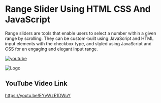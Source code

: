 # Range Slider Using HTML CSS And JavaScript

Range sliders are tools that enable users to select a number within a given range by scrolling. They can be custom-built using JavaScript and HTML input elements with the checkbox type, and styled using JavaScript and CSS for an engaging and elegant input range.

[![youtube](https://img.shields.io/badge/YouTube-red?style=for-the-badge&logo=youtube&logoColor=white)](https://youtu.be/EYyWzE1DWuY)

![Logo](https://raw.githubusercontent.com/codzsword/Custom-Range-Slider/main/range%20slider%20javascript.png)

## YouTube Video Link
https://youtu.be/EYyWzE1DWuY
